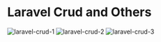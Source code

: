 # Laravel Crud and Others
![laravel-crud-1](https://github.com/Rahat848/laravel-Crud-All/assets/136954767/56d5a93f-7ec9-4e98-b2d6-3ee6adb67dd3)
![laravel-crud-2](https://github.com/Rahat848/laravel-Crud-All/assets/136954767/440d2c34-bbec-4f89-9555-2484f1a57881)
![laravel-crud-3](https://github.com/Rahat848/laravel-Crud-All/assets/136954767/9f88eb86-8a67-4d9d-8eea-0dcc2544be62)
